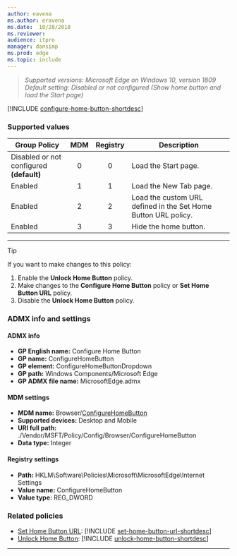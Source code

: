 ```yaml
---
author: eavena
ms.author: eravena
ms.date:  10/28/2018
ms.reviewer:
audience: itpromanager: dansimp
ms.prod: edge
ms.topic: include
---
```


<!-- ## Configure Home Button-->
> *Supported versions: Microsoft Edge on Windows 10, version 1809*<br>
> *Default setting: Disabled or not configured (Show home button and load the Start page)*


[!INCLUDE [configure-home-button-shortdesc](../shortdesc/configure-home-button-shortdesc.md)]


### Supported values

|                Group Policy                 | MDM | Registry |                          Description                           |
|---------------------------------------------|:---:|:--------:|----------------------------------------------------------------|
| Disabled or not configured<br>**(default)** |  0  |    0     |                      Load the Start page.                      |
|                   Enabled                   |  1  |    1     |                     Load the New Tab page.                     |
|                   Enabled                   |  2  |    2     | Load the custom URL defined in the Set Home Button URL policy. |
|                   Enabled                   |  3  |    3     |                     Hide the home button.                      |

---


> [!TIP]
> If you want to make changes to this policy:<ol><li>Enable the **Unlock Home Button** policy.</li><li>Make changes to the **Configure Home Button** policy or **Set Home Button URL** policy.</li><li>Disable the **Unlock Home Button** policy.</li></ol>

### ADMX info and settings
#### ADMX info
- **GP English name:** Configure Home Button
- **GP name:** ConfigureHomeButton
- **GP element:** ConfigureHomeButtonDropdown
- **GP path:** Windows Components/Microsoft Edge
- **GP ADMX file name:** MicrosoftEdge.admx

#### MDM settings
- **MDM name:** Browser/[ConfigureHomeButton](https://docs.microsoft.com/windows/client-management/mdm/policy-csp-browser#browser-configurehomebutton)
- **Supported devices:** Desktop and Mobile
- **URI full path:** ./Vendor/MSFT/Policy/Config/Browser/ConfigureHomeButton
- **Data type:** Integer

#### Registry settings
- **Path:** HKLM\Software\Policies\Microsoft\MicrosoftEdge\Internet Settings
- **Value name:** ConfigureHomeButton
- **Value type:** REG_DWORD

### Related policies

- [Set Home Button URL](../available-policies.md#set-home-button-url): [!INCLUDE [set-home-button-url-shortdesc](../shortdesc/set-home-button-url-shortdesc.md)]
- [Unlock Home Button](../available-policies.md#unlock-home-button): [!INCLUDE [unlock-home-button-shortdesc](../shortdesc/unlock-home-button-shortdesc.md)]

<hr>
